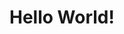 <!DOCKTYPE html>
<html>
<head>
<title>Tushar</title>
</head>
<body>
<h1>Hello World!</h1>
</body>
</html>
